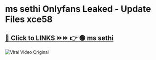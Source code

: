 
 # ms sethi Onlyfans Leaked - Update Files xce58

## <h2><a href="https://clipsfans.com/ms_sethi&ref=git">🔗 Click to LINKS ⏩⏩ 👉 🟢 ms sethi </a></h2>

<a href="https://clipsfans.com/ms_sethi&ref=git" rel="nofollow" data-target="animated-image.originalLink"><img src="https://i.ibb.co.com/xMMVF88/686577567.gif" alt="Viral Video Original" style="max-width: 100%; display: inline-block;" data-target="animated-image.originalImage"></a>

